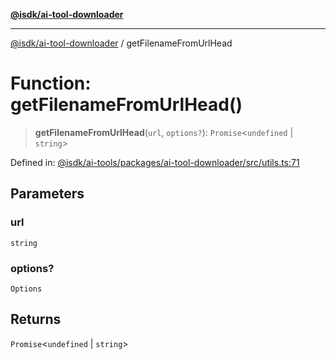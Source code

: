 [**@isdk/ai-tool-downloader**](../README.md)

***

[@isdk/ai-tool-downloader](../globals.md) / getFilenameFromUrlHead

# Function: getFilenameFromUrlHead()

> **getFilenameFromUrlHead**(`url`, `options?`): `Promise`\<`undefined` \| `string`\>

Defined in: [@isdk/ai-tools/packages/ai-tool-downloader/src/utils.ts:71](https://github.com/isdk/ai-tool-download.js/blob/bb7b97dd280c83d13cc627a69cac9a861e3cf016/src/utils.ts#L71)

## Parameters

### url

`string`

### options?

`Options`

## Returns

`Promise`\<`undefined` \| `string`\>
